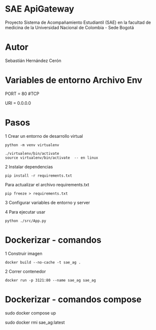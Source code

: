 # SAE ApiGateway

Proyecto Sistema de Acompañamiento Estudiantil (SAE) en la facultad de medicina de la Universidad Nacional de Colombia - Sede Bogotá

# Autor

Sebastián Hernández Cerón

# Variables de entorno Archivo Env

PORT = 80 #TCP

URI = 0.0.0.0

# Pasos

1 Crear un entorno de desarrollo virtual

    python -m venv virtualenv

    ./virtualenv/bin/activate
    source virtualenv/bin/activate  -- en linux

2 Instalar dependencias

    pip install -r requirements.txt

Para actualizar el archivo requirements.txt

    pip freeze > requirements.txt

3 Configurar variables de entorno y server

4 Para ejecutar usar

    python ./src/App.py

# Dockerizar - comandos

1 Construir imagen

    docker build --no-cache -t sae_ag .

2 Correr contenedor

    docker run -p 3121:80 --name sae_ag sae_ag


# Dockerizar - comandos compose

sudo docker compose up

sudo docker rmi sae_ag:latest